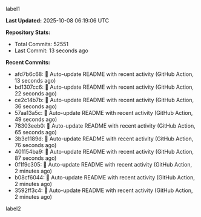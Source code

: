 
label1 
<!-- ACTIVITY_START -->
**Last Updated:** 2025-10-08 06:19:06 UTC

**Repository Stats:**
- Total Commits: 52551
- Last Commit: 13 seconds ago

**Recent Commits:**
- afd7b6c68: 🤖 Auto-update README with recent activity (GitHub Action, 13 seconds ago)
- bd1307cc6: 🤖 Auto-update README with recent activity (GitHub Action, 22 seconds ago)
- ce2c14b7b: 🤖 Auto-update README with recent activity (GitHub Action, 36 seconds ago)
- 57aa13a5c: 🤖 Auto-update README with recent activity (GitHub Action, 49 seconds ago)
- 78303eeb0: 🤖 Auto-update README with recent activity (GitHub Action, 65 seconds ago)
- 3b3e1189d: 🤖 Auto-update README with recent activity (GitHub Action, 76 seconds ago)
- 401154ba9: 🤖 Auto-update README with recent activity (GitHub Action, 87 seconds ago)
- 0f1f9c305: 🤖 Auto-update README with recent activity (GitHub Action, 2 minutes ago)
- b08cf6044: 🤖 Auto-update README with recent activity (GitHub Action, 2 minutes ago)
- 3592ff3c4: 🤖 Auto-update README with recent activity (GitHub Action, 2 minutes ago)
<!-- ACTIVITY_END -->

label2
